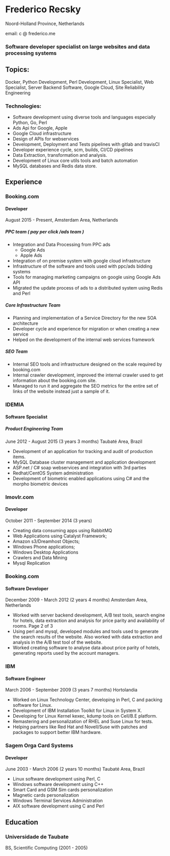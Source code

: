# Frederico Recsky 

Noord-Holland Province, Netherlands 

email: c @ frederico.me

### Software developer specialist on large websites and data processing systems 

## Topics: 

Docker, Python Development, Perl Development, Linux Specialist, Web Specialist, Server Backend Software, Google Cloud, Site Reliability Engineering

### Technologies:

*  Software development using diverse tools and languages especially Python, Go, Perl
*  Ads Api for Google, Apple
*  Google Cloud infrastructure
*  Design of APIs for webservices
*  Development, Deployment and Tests pipelines with gitlab and travisCI
*  Developer experience cycle, scm, builds, CI/CD pipelines
*  Data Extraction, transformation and analysis.
*  Development of Linux core utils tools and batch automation
*  MySQL databases and Redis data store.

## Experience

### Booking.com

#### Developer

August 2015 - Present,  Amsterdam Area, Netherlands

##### PPC team ( pay per click /ads team )

* Integration and Data Processing from PPC ads
    - Google Ads
    - Apple Ads
* Integration of on premise system with google cloud infrastructure
* Infrastructure of the software and tools used with ppc/ads bidding systems
* Tools for managing marketing campaigns on google using Google Ads API
* Migrated the update process of ads to a distributed system using Redis and Perl

##### Core Infrastructure Team

* Planning and implementation of a Service Directory for the new SOA architecture
* Developer cycle and experience for migration or when creating a new service
* Helped on the development of the internal web services framework

##### SEO Team 

* Internal SEO tools and infrastructure designed on the scale required by booking.com
* Internal crawler development, improved the internal crawler used to get information about the booking.com site. 
* Managed to run it and aggregate the SEO metrics for the entire set of links of the website instead just a sample of it.

### IDEMIA

#### Software Specialist

##### Product Engineering Team

June 2012 - August 2015 (3 years 3 months) Taubaté Area, Brazil

* Development of an application for tracking and audit of production items. 
* MySQL Database cluster management and application development
* ASP.net / C# soap webservices and integration with 3rd parties
* Redhat/CentOS System administration
* Development of biometric enabled applications using C# and the morpho biometric devices

### Imovlr.com

#### Developer

October 2011 - September 2014 (3 years)

* Creating data consuming apps using RabbitMQ 
* Web Applications using Catalyst Framework;
* Amazon s3/Dreamhost Objects;
* Windows Phone applications;
* Windows Desktop Applications 
* Crawlers and Data Mining
* Mysql Replication


### Booking.com

#### Software Developer

December 2009 - March 2012 (2 years 4 months) Amsterdam Area, Netherlands

* Worked with server backend development, A/B test tools, search engine for hotels, data extraction and analysis for price parity and availability of rooms.
Page 2 of 3
* Using perl and mysql, developed modules and tools used to generate the search results of the website. Also worked with data extraction and analysis in the A/B test tool of the website.
* Worked creating software to analyse data about  price parity of hotels, generating reports used by the account managers.

### IBM

#### Software Engineer

March 2006 - September 2009 (3 years 7 months) Hortolandia

* Worked on Linux Technology Center, developing in Perl, C and packing software for Linux.
* Development of IBM Installation Toolkit for Linux in System X.
* Developing for Linux Kernel kexec, kdump tools on Cell/B.E platform.
* Remastering and personalization of RHEL and Suse Linux for tests.
* Helping partners like Red Hat and Novell/Suse with patches and packages to support better IBM hardware.

### Sagem Orga Card Systems 

#### Developer

June 2003 - March 2006 (2 years 10 months) Taubaté Area, Brazil

* Linux software development using Perl, C
* Windows software development using C++
* Smart Card and GSM Sim cards personalization 
* Magnetic cards personalization
* Windows Terminal Services Administration
* AIX software development using C and Perl

## Education

### Universidade de Taubate

BS, Scientific Computing  (2001 - 2005)
